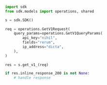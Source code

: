 <!-- Start SDK Example Usage -->
```python
import sdk
from sdk.models import operations, shared

s = sdk.SDK()
    
req = operations.GetV1Request(
    query_params=operations.GetV1QueryParams(
        api_key="nihil",
        fields="rerum",
        ip_address="dicta",
    ),
)
    
res = s.get_v1_(req)

if res.inline_response_200 is not None:
    # handle response
```
<!-- End SDK Example Usage -->